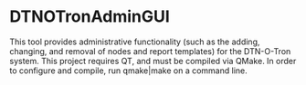 # DTNOTronAdminGUI

This tool provides administrative functionality (such as the adding, changing, and removal of nodes and report templates) for the DTN-O-Tron system.
This project requires QT, and must be compiled via QMake. In order to configure and compile, run qmake|make on a command line.
